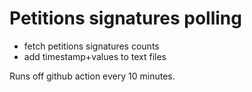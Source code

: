 Petitions signatures polling
============================

- fetch petitions signatures counts
- add timestamp+values to text files

Runs off github action every 10 minutes.
